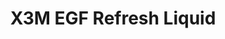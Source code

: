 ---
title: X3M EGF Refresh Liquid
description: >-
  En djupt återfuktad toner med en hög andel lågmolekylär hyaluronsyra och
  antioxidanter. Reducerar ålderstecken, rodnad och motverkar uttorkning.
  Peptider stimulerar kollagenproduktionen för en fastare hud.
image: /images/produkter/image10.jpg
shop_link: 'https://www.beauty-bar.se/partner/pipers-hudvard/?add-to-cart=1608'
info_link: 'https://www.beauty-bar.se/produkt/x3m-egf-refresh-liquid100ml/'
pris: '295:-'
category: Toner
---